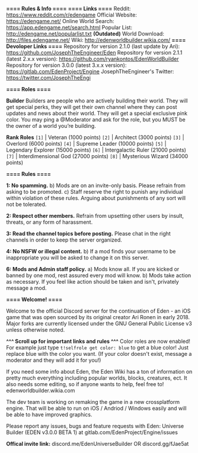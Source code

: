 **==== Rules & Info ====**
**==== Links ====**
Reddit: https://www.reddit.com/r/edengame
Official Website: https://edengame.net/
Online World Search: https://app.edengame.net/search.html
Popular List: http://edengame.net/popularlist.txt **(Outdated)**
World Download: http://files.edengame.net/
Wiki: http://edenworldbuilder.wikia.com/
**==== Devoloper Links ====**
Repository for version 2.1.0 (last update by Ari): https://github.com/JosephTheEngineer/Eden
Repository for version 2.1.1 (latest 2.x.x version): https://github.com/ryankontos/EdenWorldBuilder
Repository for version 3.0.0 (latest 3.x.x version): https://gitlab.com/EdenProject/Engine
JosephTheEngineer's Twitter: https://twitter.com/JosephTheEngi

**==== Roles ====**

**Builder**
Builders are people who are actively building their world.  They will get special perks, they will get their own channel where they can post updates and news about their world.  They will get a special exclusive pink color. You may ping a @Moderator and ask for the role, but you MUST be the owner of a world you’re building.

**Rank Roles**
`[1]`  |  Veteran (1000 points)
`[2]`  |  Architect (3000 points)
`[3]`  |  Overlord (6000 points)
`[4]`  |  Supreme Leader (10000 points)
`[5]`  |  Legendary Explorer (15000 points)
`[6]`  |  Intergalactic Ruler (21000 points)
`[7]`  |  Interdimensional God (27000 points)
`[8]`  |  Mysterious Wizard (34000 points)

**==== Rules ====**

**1: No spamming.**
b) Mods are on an invite-only basis. Please refrain from asking to be promoted.
c) Staff reserve the right to punish any individual within violation of these rules. Arguing about punishments of any sort will not be tolerated.

**2: Respect other members.**
Refrain from upsetting other users by insult, threats, or any form of harassment.

**3: Read the channel topics before posting.**
Please chat in the right channels in order to keep the server organized.

**4: No NSFW or illegal content.**
b) If a mod finds your username to be inappropriate you will be asked to change it on this server.

**6: Mods and Admin staff policy.**
a) Mods know all. If you are kicked or banned by one mod, rest assured every mod will know.
b) Mods take action as necessary. If you feel like action should be taken and isn't, privately message a mod.

**==== Welcome! ====**

Welcome to the official Discord server for the continuation of Eden - an iOS game that was open sourced by its original creator Ari Ronen in early 2018. Major forks are currently licensed under the GNU General Public License v3 unless otherwise noted.

**^^^ Scroll up for important links and rules ^^^**
Color roles are now enabled! For example just type `t!selfrole get color: blue` to get a blue color! Just replace blue with the color you want. (If your color doesn't exist, message a moderator and they will add it for you!)

If you need some info about Eden, the Eden Wiki has a ton of information on pretty much everything including popular worlds, blocks, creatures, ect. It also needs some editing, so if anyone wants to help, feel free to! edenworldbuilder.wikia.com

The dev team is working on remaking the game in a new crossplatform engine. That will be able to run on iOS / Andriod / Windows easily and will be able to have improved graphics.

Please report any issues, bugs and feature requests with Eden: Universe Builder (EDEN v3.0.0 BETA 1) at gitlab.com/EdenProject/Engine/issues


**Offical invite link:** discord.me/EdenUniverseBuilder        OR         discord.gg/fJae5at
